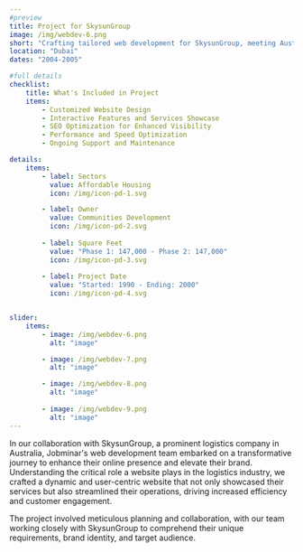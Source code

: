 ```yaml
---
#preview
title: Project for SkysunGroup
image: /img/webdev-6.png
short: "Crafting tailored web development for SkysunGroup, meeting Australian client's needs with precision."
location: "Dubai"
dates: "2004-2005"

#full details
checklist:
    title: What's Included in Project
    items:
        - Customized Website Design
        - Interactive Features and Services Showcase
        - SEO Optimization for Enhanced Visibility
        - Performance and Speed Optimization
        - Ongoing Support and Maintenance

details:
    items:
        - label: Sectors
          value: Affordable Housing
          icon: /img/icon-pd-1.svg

        - label: Owner
          value: Communities Development
          icon: /img/icon-pd-2.svg
        
        - label: Square Feet
          value: "Phase 1: 147,000 - Phase 2: 147,000"
          icon: /img/icon-pd-3.svg
        
        - label: Project Date
          value: "Started: 1990 - Ending: 2000"
          icon: /img/icon-pd-4.svg


slider: 
    items:
        - image: /img/webdev-6.png
          alt: "image"

        - image: /img/webdev-7.png
          alt: "image"

        - image: /img/webdev-8.png
          alt: "image"
        
        - image: /img/webdev-9.png
          alt: "image"
---
```


In our collaboration with SkysunGroup, a prominent logistics company in Australia, Jobminar's web development team embarked on a transformative journey to enhance their online presence and elevate their brand. Understanding the critical role a website plays in the logistics industry, we crafted a dynamic and user-centric website that not only showcased their services but also streamlined their operations, driving increased efficiency and customer engagement.


The project involved meticulous planning and collaboration, with our team working closely with SkysunGroup to comprehend their unique requirements, brand identity, and target audience.
